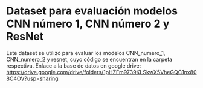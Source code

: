 # Dataset para evaluación modelos CNN número 1, CNN número 2 y ResNet
Este dataset se utilizó para evaluar los modelos CNN_numero_1, CNN_numero_2 y resnet, cuyo código se encuentran en la carpeta respectiva.
Enlace a la base de datos en google drive: https://drive.google.com/drive/folders/1pHZFm9739KLSkwX5VheGQC1nx808C4OV?usp=sharing
